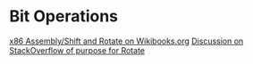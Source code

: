 # Bit Operations

  [x86 Assembly/Shift and Rotate on Wikibooks.org](https://en.wikibooks.org/wiki/X86_Assembly/Shift_and_Rotate)
  [Discussion on StackOverflow of purpose for Rotate](https://stackoverflow.com/questions/4976636/whats-the-purpose-of-the-rotate-instructions-rol-rcl-on-x86)
